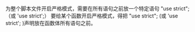 为整个脚本文件开启严格模式，需要在所有语句之前放一个特定语句 "use strict"; （或 'use strict';）
要给某个函数开启严格模式，得把 "use strict"; (或 'use strict'; )声明放在函数体所有语句之前。